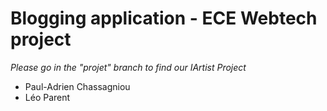 # Blogging application - ECE Webtech project

*Please go in the "projet" branch to find our IArtist Project*

- Paul-Adrien Chassagniou
- Léo Parent
